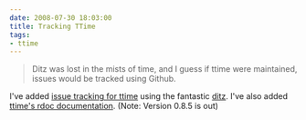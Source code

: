 ```yaml
---
date: 2008-07-30 18:03:00
title: Tracking TTime
tags:
- ttime
---
```


> Ditz was lost in the mists of time, and I guess if ttime were maintained,
> issues would be tracked using Github.

I've added [issue tracking for ttime](http://lutzky.net/ttime/ditz) using the
fantastic [ditz](http://ditz.rubyforge.org). I've also added [ttime's rdoc
documentation](http://lutzky.net/ttime/doc). (Note: Version 0.8.5 is out)
